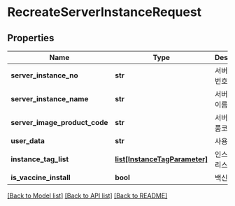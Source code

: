 # RecreateServerInstanceRequest

## Properties
Name | Type | Description | Notes
------------ | ------------- | ------------- | -------------
**server_instance_no** | **str** | 서버인스턴스번호 | [optional] 
**server_instance_name** | **str** | 서버인스턴스이름 | [optional] 
**server_image_product_code** | **str** | 서버이미지상품코드 | [optional] 
**user_data** | **str** | 사용자데이터 | [optional] 
**instance_tag_list** | [**list[InstanceTagParameter]**](InstanceTagParameter.md) | 인스턴스태그리스트 | [optional] 
**is_vaccine_install** | **bool** | 백신설치여부 | [optional] 

[[Back to Model list]](../README.md#documentation-for-models) [[Back to API list]](../README.md#documentation-for-api-endpoints) [[Back to README]](../README.md)


